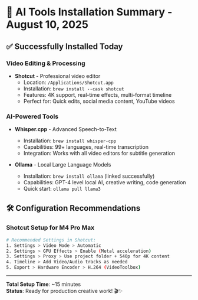 # 🎯 **AI Tools Installation Summary - August 10, 2025**

## ✅ **Successfully Installed Today**

### **Video Editing & Processing**
- **Shotcut** - Professional video editor
  - Location: `/Applications/Shotcut.app`
  - Installation: `brew install --cask shotcut`
  - Features: 4K support, real-time effects, multi-format timeline
  - Perfect for: Quick edits, social media content, YouTube videos

### **AI-Powered Tools**
- **Whisper.cpp** - Advanced Speech-to-Text
  - Installation: `brew install whisper-cpp`
  - Capabilities: 99+ languages, real-time transcription
  - Integration: Works with all video editors for subtitle generation
  
- **Ollama** - Local Large Language Models
  - Installation: `brew install ollama` (linked successfully)
  - Capabilities: GPT-4 level local AI, creative writing, code generation
  - Quick start: `ollama pull llama3`

## 🛠 **Configuration Recommendations**

### **Shotcut Setup for M4 Pro Max**
```bash
# Recommended Settings in Shotcut:
1. Settings > Video Mode > Automatic
2. Settings > GPU Effects > Enable (Metal acceleration)
3. Settings > Proxy > Use project folder + 540p for 4K content
4. Timeline > Add Video/Audio tracks as needed
5. Export > Hardware Encoder > H.264 (VideoToolbox)
```

---

**Total Setup Time**: ~15 minutes  
**Status**: Ready for production creative work! 🎬✨
